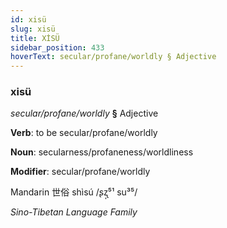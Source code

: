 ```yaml
---
id: xisü
slug: xisü
title: XİSÜ
sidebar_position: 433
hoverText: secular/profane/worldly § Adjective
---
```


### xisü

*secular/profane/worldly* **§** Adjective

**Verb**: to be secular/profane/worldly

**Noun**: secularness/profaneness/worldliness

**Modifier**: secular/profane/worldly

Mandarin 世俗 shìsú /ʂʐ̩⁵¹ su³⁵/

*Sino-Tibetan Language Family*
